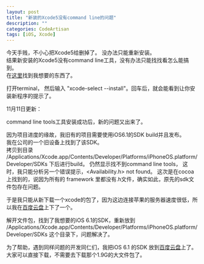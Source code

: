```yaml
---
layout: post
title: "新装的Xcode5没有command line的问题"
description: ""
categories: CodeArtisan
tags: [iOS, Xcode]
---
```


今天手贱，不小心把Xcode5给删掉了。 没办法只能重新安装。  
结果新安装的Xcode5没有command line工具，没有办法只能找找看怎么能搞到。  
在[这里](http://stackoverflow.com/questions/19066647/xcode-5-0-error-installing-command-line-tools)找到我想要的东西了。

打开terminal， 然后输入 "xcode-select --install"。回车后，就会能看到让你安装新程序的提示了。

11月11日更新：

command line tools工具安装成功后，新的问题又出来了。  

因为项目进度的缘故，我旧有的项目需要使用iOS6.1的SDK build并且发布。  
我在公司的一个旧设备上找到了该SDK。  
拷贝到目录 /Applications/Xcode.app/Contents/Developer/Platforms/iPhoneOS.platform/Developer/SDKs 下后进行build。
仍然显示找不到command line tools， 这时，我只能分析另一个错误提示，<Availability.h> not found。
这次是在cocoa上找到的，说因为所有的 framework 里都没有.h文件，确实如此，原先的sdk文件包存在问题。

于是我只能从新下载一个xcode的包了，因为这边连接苹果的服务器速度很低，所以我在[百度云盘](http://pan.baidu.com/share/link?shareid=4284185897&uk=1057836303&fid=3010969575)上下了一个。

解开文件包，找到了我想要的iOS 6.1的SDK，重新放到 /Applications/Xcode.app/Contents/Developer/Platforms/iPhoneOS.platform/Developer/SDKs 这个目录下，问题解决了。

为了帮助，遇到同样问题的开发同仁们，我把iOS 6.1 的SDK 放到[百度云盘](http://pan.baidu.com/s/1vJBie)上了。大家可以直接下载，不需要去下载那个1.9G的大文件包了。

